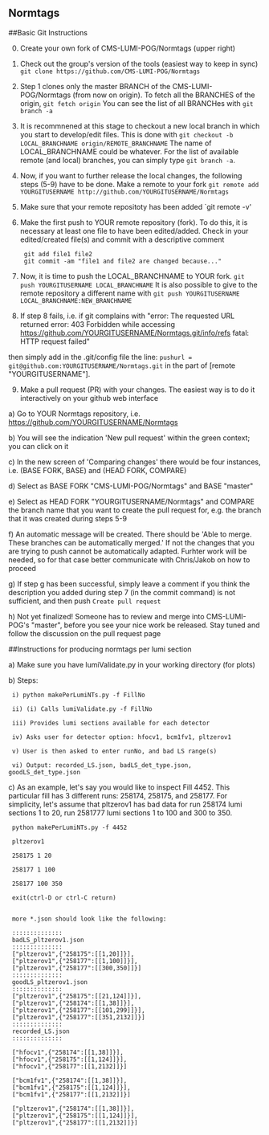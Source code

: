 ## Normtags

##Basic Git Instructions

0. Create your own fork of CMS-LUMI-POG/Normtags (upper right)  

1. Check out the group's version of the tools (easiest way to keep in sync)  
    `git clone https://github.com/CMS-LUMI-POG/Normtags`

2. Step 1 clones only the master BRANCH of the CMS-LUMI-POG/Normtags (from now on origin). To fetch all the BRANCHES of the origin, 
   `git fetch origin`
   You can see the list of all BRANCHes with
   `git branch -a`

3. It is recommnened at this stage to checkout a new local branch in which you start to develop/edit files. This is done with
   `git checkout -b LOCAL_BRANCHNAME origin/REMOTE_BRANCHNAME`
   The name of LOCAL_BRANCHNAME could be whatever. For the list of available remote (and local) branches, you can simply type `git branch -a`.

4. Now, if you want to further release the local changes, the following steps (5-9) have to be done. Make a remote to your fork 
   `git remote add YOURGITUSERNAME http://github.com/YOURGITUSERNAME/Normtags`

5. Make sure that your remote repositoty has been added
    `git remote -v'

6. Make the first push to YOUR remote repository (fork).  To do this, it is necessary at least one file to have been edited/added. Check in your edited/created file(s) and commit with a descriptive comment 
   ```
    git add file1 file2  
    git commit -am "file1 and file2 are changed because..." 
   ```	  
7. Now, it is time to push the LOCAL_BRANCHNAME to YOUR fork.
    `git push YOURGITUSERNAME LOCAL_BRANCHNAME`
    It is also possible to give to the remote repository a different name with
     `git push YOURGITUSERNAME LOCAL_BRANCHNAME:NEW_BRANCHNAME`
8. If step 8 fails, i.e. if git complains with 
  "error: The requested URL returned error: 403 Forbidden while accessing https://github.com/YOURGITUSERNAME/Normtags.git/info/refs
  fatal: HTTP request failed"

  then simply add in the .git/config file the line:
  ` pushurl = git@github.com:YOURGITUSERNAME/Normtags.git `
  in the part of [remote "YOURGITUSERNAME"].

9. Make a pull request (PR) with your changes. The easiest way is to do it interactively on your github web interface
  
  a) Go to YOUR Normtags repository, i.e. https://github.com/YOURGITUSERNAME/Normtags
  
  b) You will see the indication 'New pull request' within the green context; you can click on it
  
  c) In the new screen of 'Comparing changes' there would be four instances, i.e. (BASE FORK, BASE) and (HEAD FORK, COMPARE)
  
  d) Select as BASE FORK "CMS-LUMI-POG/Normtags" and BASE "master"
  
  e) Select as HEAD FORK "YOURGITUSERNAME/Normtags" and COMPARE the branch name that you want to create the pull request for, e.g. the branch that it was created during steps 5-9
  
  f) An automatic message will be created. There should be 'Able to merge. These branches can be automatically merged.' If not the changes that you are trying to push cannot be automatically adapted. Furhter work will be needed, so for that case better communicate with Chris/Jakob on how to proceed
  
  g) If step g has been successful, simply leave a comment if you think the description you added during step 7 (in the commit command) is not sufficient, and then push 
  `Create pull request`
  
  h) Not yet finalized! Someone has to review and merge into CMS-LUMI-POG's "master", before you see your nice work be released. Stay tuned and follow the discussion on the pull request page




##Instructions for producing normtags per lumi section

  a) Make sure you have lumiValidate.py in your working directory (for plots)

  b) Steps:
  
     i) python makePerLumiNTs.py -f FillNo
     
     ii) (i) Calls lumiValidate.py -f FillNo
     
     iii) Provides lumi sections available for each detector
     
     iv) Asks user for detector option: hfocv1, bcm1fv1, pltzerov1
     
     v) User is then asked to enter runNo, and bad LS range(s)
     
     vi) Output: recorded_LS.json, badLS_det_type.json, goodLS_det_type.json
     
  c) As an example, let's say you would like to inspect Fill 4452. This particular fill has 3 different runs: 258174, 258175, and 258177. For simplicity, let's assume that pltzerov1 has bad data for run 258174 lumi sections 1 to 20, run 2581777 lumi sections 1 to 100 and 300 to 350.
  
     python makePerLumiNTs.py -f 4452
     
     pltzerov1
     
     258175 1 20
     
     258177 1 100
     
     258177 100 350
     
     exit(ctrl-D or ctrl-C return)
     

     more *.json should look like the following:
  
     ::::::::::::::
     badLS_pltzerov1.json
     ::::::::::::::
     ["pltzerov1",{"258175":[[1,20]]}],
     ["pltzerov1",{"258177":[[1,100]]}],
     ["pltzerov1",{"258177":[[300,350]]}]
     ::::::::::::::
     goodLS_pltzerov1.json
     ::::::::::::::
     ["pltzerov1",{"258175":[[21,124]]}],
     ["pltzerov1",{"258174":[[1,38]]}],
     ["pltzerov1",{"258177":[[101,299]]}],
     ["pltzerov1",{"258177":[[351,2132]]}]
     ::::::::::::::
     recorded_LS.json
     ::::::::::::::

     ["hfocv1",{"258174":[[1,38]]}],
     ["hfocv1",{"258175":[[1,124]]}],
     ["hfocv1",{"258177":[[1,2132]]}]

     ["bcm1fv1",{"258174":[[1,38]]}],
     ["bcm1fv1",{"258175":[[1,124]]}],
     ["bcm1fv1",{"258177":[[1,2132]]}]

     ["pltzerov1",{"258174":[[1,38]]}],
     ["pltzerov1",{"258175":[[1,124]]}],
     ["pltzerov1",{"258177":[[1,2132]]}]

